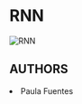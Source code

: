 # RNN
<img src="https://i.ibb.co/F4DfTPK/RNN.jpg" alt="RNN" border="0">

## AUTHORS
<li> Paula Fuentes </li>
